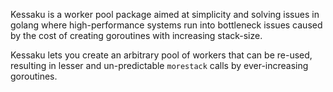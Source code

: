 Kessaku is a worker pool package aimed at simplicity and solving issues in golang where high-performance systems run into bottleneck issues caused by the cost of creating goroutines with increasing stack-size.

Kessaku lets you create an arbitrary pool of workers that can be re-used, resulting in lesser and un-predictable `morestack` calls by ever-increasing goroutines.